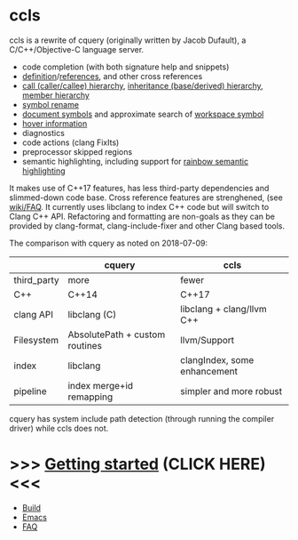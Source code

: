 # ccls

ccls is a rewrite of cquery (originally written by Jacob Dufault),
a C/C++/Objective-C language server.

  * code completion (with both signature help and snippets)
  * [definition](src/messages/text_document_definition.cc)/[references](src/messages/text_document_references.cc), and other cross references
  * [call (caller/callee) hierarchy](src/messages/ccls_call_hierarchy.cc), [inheritance (base/derived) hierarchy](src/messages/ccls_inheritance_hierarchy.cc), [member hierarchy](src/messages/ccls_member_hierarchy.cc)
  * [symbol rename](src/messages/text_document_rename.cc)
  * [document symbols](src/messages/text_document_document_symbol.cc) and approximate search of [workspace symbol](src/messages/workspace_symbol.cc)
  * [hover information](src/messages/text_document_hover.cc)
  * diagnostics
  * code actions (clang FixIts)
  * preprocessor skipped regions
  * semantic highlighting, including support for [rainbow semantic highlighting](https://medium.com/@evnbr/coding-in-color-3a6db2743a1e)

It makes use of C++17 features, has less third-party dependencies and slimmed-down code base. Cross reference features are strenghened, (see [wiki/FAQ](../../wiki/FAQ). It currently uses libclang to index C++ code but will switch to Clang C++ API. Refactoring and formatting are non-goals as they can be provided by clang-format, clang-include-fixer and other Clang based tools.

The comparison with cquery as noted on 2018-07-09:

|             | cquery                         | ccls                         |
|------------ |--------------------------------|------------------------------|
| third_party | more                           | fewer                        |
| C++         | C++14                          | C++17                        |
| clang API   | libclang (C)                   | libclang + clang/llvm C++    |
| Filesystem  | AbsolutePath + custom routines | llvm/Support                 |
| index       | libclang                       | clangIndex, some enhancement |
| pipeline    | index merge+id remapping       | simpler and more robust      |

cquery has system include path detection (through running the compiler driver) while ccls does not.

# >>> [Getting started](../../wiki/Getting-started) (CLICK HERE) <<<

* [Build](../../wiki/Build)
* [Emacs](../../wiki/Emacs)
* [FAQ](../../wiki/FAQ)
